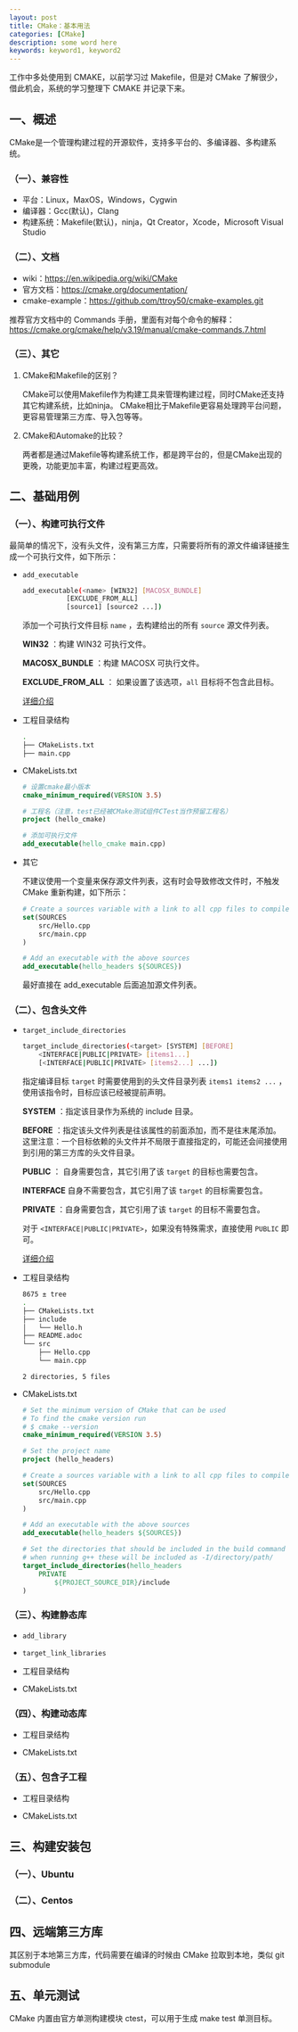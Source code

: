 ```yaml
---
layout: post
title: CMake：基本用法
categories: [CMake]
description: some word here
keywords: keyword1, keyword2
---
```


工作中多处使用到 CMAKE，以前学习过 Makefile，但是对 CMake 了解很少，借此机会，系统的学习整理下 CMAKE 并记录下来。  

## 一、概述

CMake是一个管理构建过程的开源软件，支持多平台的、多编译器、多构建系统。  

### （一）、兼容性

- 平台：Linux，MaxOS，Windows，Cygwin
- 编译器：Gcc(默认)，Clang
- 构建系统：Makefile(默认)，ninja，Qt Creator，Xcode，Microsoft Visual Studio

### （二）、文档

- wiki：<https://en.wikipedia.org/wiki/CMake>
- 官方文档：<https://cmake.org/documentation/>
- cmake-example：<https://github.com/ttroy50/cmake-examples.git>

推荐官方文档中的 Commands 手册，里面有对每个命令的解释：<https://cmake.org/cmake/help/v3.19/manual/cmake-commands.7.html>

### （三）、其它

1. CMake和Makefile的区别？

    CMake可以使用Makefile作为构建工具来管理构建过程，同时CMake还支持其它构建系统，比如ninja。
    CMake相比于Makefile更容易处理跨平台问题，更容易管理第三方库、导入包等等。

2. CMake和Automake的比较？

    两者都是通过Makefile等构建系统工作，都是跨平台的，但是CMake出现的更晚，功能更加丰富，构建过程更高效。

## 二、基础用例

### （一）、构建可执行文件

最简单的情况下，没有头文件，没有第三方库，只需要将所有的源文件编译链接生成一个可执行文件，如下所示：

- `add_executable`

    ```bash
    add_executable(<name> [WIN32] [MACOSX_BUNDLE]
               [EXCLUDE_FROM_ALL]
               [source1] [source2 ...])
    ```

    添加一个可执行文件目标 `name` ，去构建给出的所有 `source` 源文件列表。

    **WIN32** ：构建 WIN32 可执行文件。

    **MACOSX_BUNDLE** ：构建 MACOSX 可执行文件。

    **EXCLUDE_FROM_ALL** ： 如果设置了该选项，`all` 目标将不包含此目标。

    [详细介绍](https://cmake.org/cmake/help/v3.19/command/add_executable.html)

- 工程目录结构

    ```bash
    .
    ├── CMakeLists.txt
    ├── main.cpp
    ```

- CMakeLists.txt

    ```CMake
    # 设置cmake最小版本
    cmake_minimum_required(VERSION 3.5)

    # 工程名（注意，test已经被CMake测试组件CTest当作预留工程名）
    project (hello_cmake)

    # 添加可执行文件
    add_executable(hello_cmake main.cpp)
    ```

- 其它

    不建议使用一个变量来保存源文件列表，这有时会导致修改文件时，不触发 CMake 重新构建，如下所示：

    ```CMake
    # Create a sources variable with a link to all cpp files to compile
    set(SOURCES
        src/Hello.cpp
        src/main.cpp
    )

    # Add an executable with the above sources
    add_executable(hello_headers ${SOURCES})
    ```

    最好直接在 add_executable 后面追加源文件列表。

### （二）、包含头文件

- `target_include_directories`

    ```bash
    target_include_directories(<target> [SYSTEM] [BEFORE]
        <INTERFACE|PUBLIC|PRIVATE> [items1...]
        [<INTERFACE|PUBLIC|PRIVATE> [items2...] ...])
    ```

    指定编译目标 `target` 时需要使用到的头文件目录列表 `items1 items2 ...` ，
    使用该指令时，目标应该已经被提前声明。

    **SYSTEM** ：指定该目录作为系统的 include 目录。

    **BEFORE** ：指定该头文件列表是往该属性的前面添加，而不是往末尾添加。
    这里注意：一个目标依赖的头文件并不局限于直接指定的，可能还会间接使用到引用的第三方库的头文件目录。

    **PUBLIC** ： 自身需要包含，其它引用了该 `target` 的目标也需要包含。

    **INTERFACE** 自身不需要包含，其它引用了该 `target` 的目标需要包含。

    **PRIVATE** ：自身需要包含，其它引用了该 `target` 的目标不需要包含。

    对于 `<INTERFACE|PUBLIC|PRIVATE>`，如果没有特殊需求，直接使用 `PUBLIC` 即可。

    [详细介绍](https://cmake.org/cmake/help/v3.19/command/target_include_directories.html)

- 工程目录结构

    ```bash
    8675 ± tree
    .
    ├── CMakeLists.txt
    ├── include
    │   └── Hello.h
    ├── README.adoc
    └── src
        ├── Hello.cpp
        └── main.cpp

    2 directories, 5 files
    ```

- CMakeLists.txt

    ```CMake
    # Set the minimum version of CMake that can be used
    # To find the cmake version run
    # $ cmake --version
    cmake_minimum_required(VERSION 3.5)

    # Set the project name
    project (hello_headers)

    # Create a sources variable with a link to all cpp files to compile
    set(SOURCES
        src/Hello.cpp
        src/main.cpp
    )

    # Add an executable with the above sources
    add_executable(hello_headers ${SOURCES})

    # Set the directories that should be included in the build command for this target
    # when running g++ these will be included as -I/directory/path/
    target_include_directories(hello_headers
        PRIVATE
            ${PROJECT_SOURCE_DIR}/include
    )
    ```

### （三）、构建静态库

- `add_library`

- `target_link_libraries`

- 工程目录结构

- CMakeLists.txt

### （四）、构建动态库

- 工程目录结构

- CMakeLists.txt

### （五）、包含子工程

- 工程目录结构

- CMakeLists.txt

## 三、构建安装包

### （一）、Ubuntu

### （二）、Centos

## 四、远端第三方库

其区别于本地第三方库，代码需要在编译的时候由 CMake 拉取到本地，类似 git submodule

## 五、单元测试

CMake 内置由官方单测构建模块 ctest，可以用于生成 make test 单测目标。
